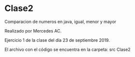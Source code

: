 # Clase2
Comparacion de numeros en java, igual, menor y mayor

Realizado por Mercedes AC.

Ejercicio 1 de la clase del día 23 de septiembre 2019.

El archivo con el código se encuentra en la carpeta:
    src
    Clase2
